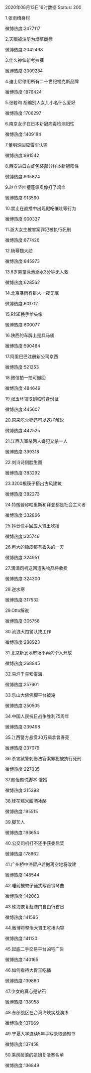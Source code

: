 2020年08月13日19时数据
Status: 200

1.张雨绮身材

微博热度:2477117

2.天眼被注册为烟草商标

微博热度:2042498

3.什么神仙新考拉裤

微博热度:2009284

4.迪士尼停用所有二十世纪福克斯品牌

微博热度:1876424

5.张若昀 胡编别人女儿小名什么爱好

微博热度:1706297

6.南京女子在日本新冠病毒检测阳性

微博热度:1409184

7.董明珠回应雷军认输

微博热度:991542

8.西安进口白虾包装部分样本新冠阳性

微博热度:935824

9.赵立坚吐槽蓬佩奥像打了鸡血

微博热度:913560

10.禁止在直播中出现假吃催吐等行为

微博热度:900337

11.浙大女生被害案罪犯被执行死刑

微博热度:877426

12.杨幂魏大勋

微博热度:845973

13.6岁男童泳池溺水3分钟无人救

微博热度:628562

14.北京暴雨有群人一夜无眠

微博热度:601712

15.R1SE换手绘头像

微博热度:600077

16.陕西的车牌上是兵马俑

微博热度:590484

17.阿里巴巴注册新公司京西

微博热度:521253

18.微信拍一拍可撤回

微博热度:484649

19.张玉环领取到临时身份证

微博热度:445607

20.原来吃火锅还可以这样解说

微博热度:442525

21.江西入室杀两人嫌犯又杀一人

微博热度:399318

22.刘诗诗侧脸生图

微博热度:383292

23.3200根筷子搭出古风建筑

微博热度:382273

24.特朗普称哈里斯和拜登都是社会主义者

微博热度:332866

25.抖音快手回应大胃王吃播

微博热度:325746

26.再大的橡皮都有丢失的一天

微博热度:324951

27.滴滴司机送回遗失物品将收费

微博热度:324300

28.逆水寒

微博热度:317532

29.Otto解说

微博热度:305758

30.流浪犬跑警队找工作

微博热度:288923

31.北京新发地市场不再向个人开放

微博热度:268845

32.易烊千玺粉雾海

微博热度:257601

33.乐山大佛佛脚平台被淹

微博热度:250505

34.中国人民抗日战争胜利75周年

微博热度:239498

35.江西警方悬赏30万缉拿曾春亮

微博热度:237079

36.杀害狱警刺伤法官案罪犯被执行死刑

微博热度:227035

37.颜怡颜悦脚本 催婚

微博热度:215398

38.桂花糯米甜酒冰酪

微博热度:195515

39.脚艺人

微博热度:193654

40.公交司机打不还手获委屈奖

微博热度:178862

41.广州桥中滞留户若搬离空地将改建

微博热度:148544

42.睡前被蚊子骚扰写首钢琴曲

微博热度:142063

43.珠海恢复赴澳门自由行首日

微博热度:141595

44.微博将整治大胃王吃播内容

微博热度:141120

45.起底二手交易平台凶宅广告

微博热度:140165

46.如何看待大胃王吃播

微博热度:139880

47.少女的真心是钻石

微博热度:138958

48.东部战区在台湾海峡实战演练

微博热度:137969

49.宁夏大学连续5年手写录取通知书

微博热度:137458

50.乘风破浪的姐姐复活赛名单

微博热度:136849

